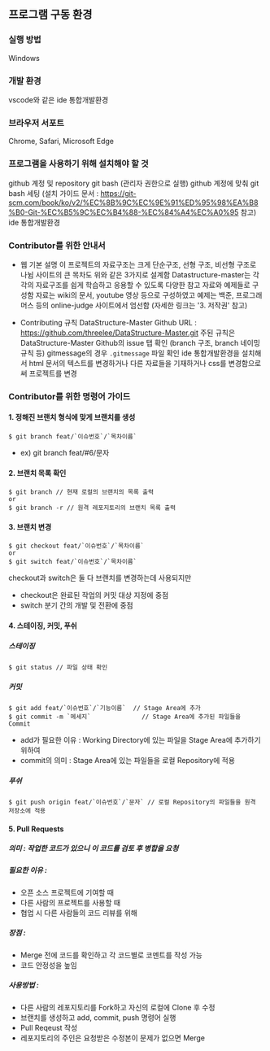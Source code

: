 ## 프로그램 구동 환경

### 실행 방법
Windows

### 개발 환경
vscode와 같은 ide 통합개발환경

### 브라우저 서포트 
Chrome, Safari, Microsoft Edge

### 프로그램을 사용하기 위해 설치해야 할 것
github 계정 및 repository
git bash (관리자 권한으로 실행)
github 계정에 맞춰 git bash 세팅 (설치 가이드 문서 : https://git-scm.com/book/ko/v2/%EC%8B%9C%EC%9E%91%ED%95%98%EA%B8%B0-Git-%EC%B5%9C%EC%B4%88-%EC%84%A4%EC%A0%95 참고)
ide 통합개발환경

### Contributor를 위한 안내서
- 웹 기본 설명
이 프로젝트의 자료구조는 크게 단순구조, 선형 구조, 비선형 구조로 나뉨
사이트의 큰 목차도 위와 같은 3가지로 설계함
Datastructure-master는 각각의 자료구조를 쉽게 학습하고 응용할 수 있도록 다양한 참고 자료와 예제들로 구성함
자료는 wiki의 문서, youtube 영상 등으로 구성하였고 예제는 백준, 프로그래머스 등의 online-judge 사이트에서 엄선함 (자세한 링크는 '3. 저작권' 참고)

- Contributing 규칙
DataStructure-Master Github URL : https://github.com/threelee/DataStructure-Master.git
주된 규칙은 DataStructure-Master Github의 issue 탭 확인 (branch 구조, branch 네이밍 규칙 등)
gitmessage의 경우 `.gitmessage` 파일 확인
ide 통합개발환경을 설치해서 html 문서의 텍스트를 변경하거나 다른 자료들을 기재하거나 css를 변경함으로써 프로젝트를 변경

### Contributor를 위한 명령어 가이드
#### 1. 정해진 브랜치 형식에 맞게 브랜치를 생성
```
$ git branch feat/`이슈번호`/`목차이름` 
```
- ex) git branch feat/#6/문자
#### 2. 브랜치 목록 확인
```
$ git branch // 현재 로컬의 브랜치의 목록 출력 
or
$ git branch -r // 원격 레포지토리의 브랜치 목록 출력
```
#### 3. 브랜치 변경
```
$ git checkout feat/`이슈번호`/`목차이름`
or
$ git switch feat/`이슈번호`/`목차이름`
```
checkout과 switch은 둘 다 브랜치를 변경하는데 사용되지만 
 - checkout은 완료된 작업의 커밋 대상 지정에 중점
 - switch 분기 간의 개발 및 전환에 중점

#### 4. 스테이징, 커밋, 푸쉬
##### 스테이징
```
$ git status // 파일 상태 확인 
```
##### 커밋
```
$ git add feat/`이슈번호`/`기능이름`  // Stage Area에 추가
$ git commit -m `메세지`              // Stage Area에 추가된 파일들을 Commit 
```
- add가 필요한 이유 : Working Directory에 있는 파일을 Stage Area에 추가하기 위하여
- commit의 의미 : Stage Area에 있는 파일들을 로컬 Repository에 적용
##### 푸쉬
```
$ git push origin feat/`이슈번호`/`문자` // 로컬 Repository의 파일들을 원격 저장소에 적용
```
#### 5. Pull Requests 
##### 의미 : 작업한 코드가 있으니 이 코드를 검토 후 병합을 요청
##### 필요한 이유 : 
 - 오픈 소스 프로젝트에 기여할 때
 - 다른 사람의 프로젝트를 사용할 때
 - 협업 시 다른 사람들의 코드 리뷰를 위해
##### 장점 :
 - Merge 전에 코드를 확인하고 각 코드별로 코멘트를 작성 가능
 - 코드 안정성을 높임
##### 사용방법 :
- 다른 사람의 레포지토리를 Fork하고 자신의 로컬에 Clone 후 수정
- 브랜치를 생성하고 add, commit, push 명령어 실행
- Pull Reqeust 작성
- 레포지토리의 주인은 요청받은 수정본이 문제가 없으면 Merge

